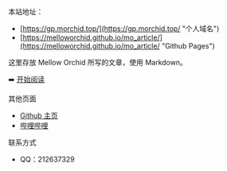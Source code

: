 本站地址：
- [https://gp.morchid.top/](https://gp.morchid.top/ "个人域名")
- [https://melloworchid.github.io/mo_article/](https://melloworchid.github.io/mo_article/ "Github Pages")

这里存放 Mellow Orchid 所写的文章，使用 Markdown。

➡️ [开始阅读](page/)

其他页面
- [Github 主页](https://github.com/MellowOrchid)
- [哔哩哔哩](https://space.bilibili.com/352453314)

联系方式
- QQ：212637329
